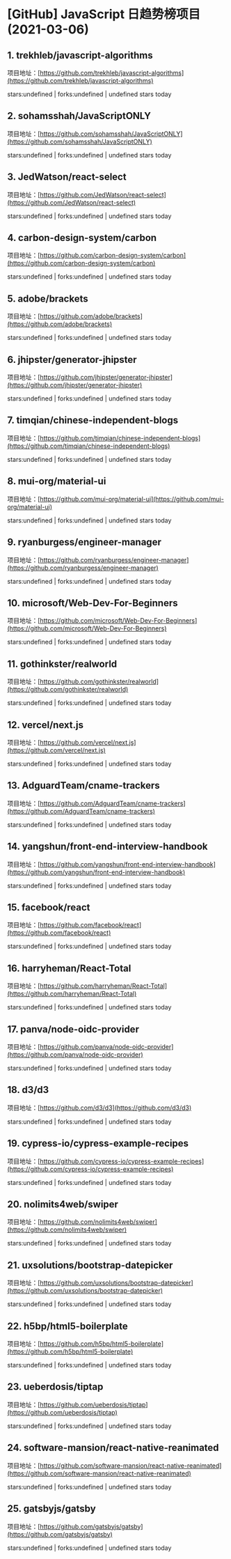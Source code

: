 # [GitHub] JavaScript 日趋势榜项目(2021-03-06)

## 1. trekhleb/javascript-algorithms 

项目地址：[https://github.com/trekhleb/javascript-algorithms](https://github.com/trekhleb/javascript-algorithms)

stars:undefined | forks:undefined | undefined stars today 



## 2. sohamsshah/JavaScriptONLY 

项目地址：[https://github.com/sohamsshah/JavaScriptONLY](https://github.com/sohamsshah/JavaScriptONLY)

stars:undefined | forks:undefined | undefined stars today 



## 3. JedWatson/react-select 

项目地址：[https://github.com/JedWatson/react-select](https://github.com/JedWatson/react-select)

stars:undefined | forks:undefined | undefined stars today 



## 4. carbon-design-system/carbon 

项目地址：[https://github.com/carbon-design-system/carbon](https://github.com/carbon-design-system/carbon)

stars:undefined | forks:undefined | undefined stars today 



## 5. adobe/brackets 

项目地址：[https://github.com/adobe/brackets](https://github.com/adobe/brackets)

stars:undefined | forks:undefined | undefined stars today 



## 6. jhipster/generator-jhipster 

项目地址：[https://github.com/jhipster/generator-jhipster](https://github.com/jhipster/generator-jhipster)

stars:undefined | forks:undefined | undefined stars today 



## 7. timqian/chinese-independent-blogs 

项目地址：[https://github.com/timqian/chinese-independent-blogs](https://github.com/timqian/chinese-independent-blogs)

stars:undefined | forks:undefined | undefined stars today 



## 8. mui-org/material-ui 

项目地址：[https://github.com/mui-org/material-ui](https://github.com/mui-org/material-ui)

stars:undefined | forks:undefined | undefined stars today 



## 9. ryanburgess/engineer-manager 

项目地址：[https://github.com/ryanburgess/engineer-manager](https://github.com/ryanburgess/engineer-manager)

stars:undefined | forks:undefined | undefined stars today 



## 10. microsoft/Web-Dev-For-Beginners 

项目地址：[https://github.com/microsoft/Web-Dev-For-Beginners](https://github.com/microsoft/Web-Dev-For-Beginners)

stars:undefined | forks:undefined | undefined stars today 



## 11. gothinkster/realworld 

项目地址：[https://github.com/gothinkster/realworld](https://github.com/gothinkster/realworld)

stars:undefined | forks:undefined | undefined stars today 



## 12. vercel/next.js 

项目地址：[https://github.com/vercel/next.js](https://github.com/vercel/next.js)

stars:undefined | forks:undefined | undefined stars today 



## 13. AdguardTeam/cname-trackers 

项目地址：[https://github.com/AdguardTeam/cname-trackers](https://github.com/AdguardTeam/cname-trackers)

stars:undefined | forks:undefined | undefined stars today 



## 14. yangshun/front-end-interview-handbook 

项目地址：[https://github.com/yangshun/front-end-interview-handbook](https://github.com/yangshun/front-end-interview-handbook)

stars:undefined | forks:undefined | undefined stars today 



## 15. facebook/react 

项目地址：[https://github.com/facebook/react](https://github.com/facebook/react)

stars:undefined | forks:undefined | undefined stars today 



## 16. harryheman/React-Total 

项目地址：[https://github.com/harryheman/React-Total](https://github.com/harryheman/React-Total)

stars:undefined | forks:undefined | undefined stars today 



## 17. panva/node-oidc-provider 

项目地址：[https://github.com/panva/node-oidc-provider](https://github.com/panva/node-oidc-provider)

stars:undefined | forks:undefined | undefined stars today 



## 18. d3/d3 

项目地址：[https://github.com/d3/d3](https://github.com/d3/d3)

stars:undefined | forks:undefined | undefined stars today 



## 19. cypress-io/cypress-example-recipes 

项目地址：[https://github.com/cypress-io/cypress-example-recipes](https://github.com/cypress-io/cypress-example-recipes)

stars:undefined | forks:undefined | undefined stars today 



## 20. nolimits4web/swiper 

项目地址：[https://github.com/nolimits4web/swiper](https://github.com/nolimits4web/swiper)

stars:undefined | forks:undefined | undefined stars today 



## 21. uxsolutions/bootstrap-datepicker 

项目地址：[https://github.com/uxsolutions/bootstrap-datepicker](https://github.com/uxsolutions/bootstrap-datepicker)

stars:undefined | forks:undefined | undefined stars today 



## 22. h5bp/html5-boilerplate 

项目地址：[https://github.com/h5bp/html5-boilerplate](https://github.com/h5bp/html5-boilerplate)

stars:undefined | forks:undefined | undefined stars today 



## 23. ueberdosis/tiptap 

项目地址：[https://github.com/ueberdosis/tiptap](https://github.com/ueberdosis/tiptap)

stars:undefined | forks:undefined | undefined stars today 



## 24. software-mansion/react-native-reanimated 

项目地址：[https://github.com/software-mansion/react-native-reanimated](https://github.com/software-mansion/react-native-reanimated)

stars:undefined | forks:undefined | undefined stars today 



## 25. gatsbyjs/gatsby 

项目地址：[https://github.com/gatsbyjs/gatsby](https://github.com/gatsbyjs/gatsby)

stars:undefined | forks:undefined | undefined stars today 



